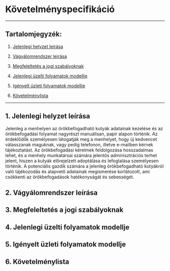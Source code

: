 # Követelményspecifikáció

---

## Tartalomjegyzék:
1. [Jelenlegi helyzet leírása](#1-jelenlegi-helyzet-leírása)

2. [Vágyálomrendszer leírása](#2-vágyálomrendszer-leírása)

3. [Megfeleltetés a jogi szabályoknak](#3-megfeleltetés-a-jogi-szabályoknak)

4. [Jelenlegi üzelti folyamatok modellje](#4-jelenlegi-üzelti-folyamatok-modellje)

5. [Igényelt üzleti folyamatok modellje](#5-igényelt-üzleti-folyamatok-modellje)

6. [Követelménylista](#6-követelménylista)

---


## 1. Jelenlegi helyzet leírása

Jelenleg a menhelyen az örökbefogadható kutyák adatainak kezelése és az örökbefogadási folyamat nagyrészt manuálisan,
papír alapon
történik. Az érdeklődők személyesen látogatják meg a menhelyet, hogy új kedvencet válasszanak maguknak, vagy pedig
telefonon,
illetve e-mailben kérnek tájékoztatást. Az örökbefogadási kérelmek feldolgozása hosszadalmas lehet, és
a menhely munkatársai számára jelentős adminisztrációs terhet jelent, hiszen a kutyák előrejelzett adoptálása és
lefoglalása személyesen történik.
A potenciális gazdik számára a jelenleg örökbefogadható kutyákról való tájékozodás és alapvető adatainak megismerése
korlátozott, ami csökkenti az örökbefogadások hatékonyságát és
sebességét.

## 2. Vágyálomrendszer leírása

## 3. Megfeleltetés a jogi szabályoknak

## 4. Jelenlegi üzelti folyamatok modellje

## 5. Igényelt üzleti folyamatok modellje

## 6. Követelménylista